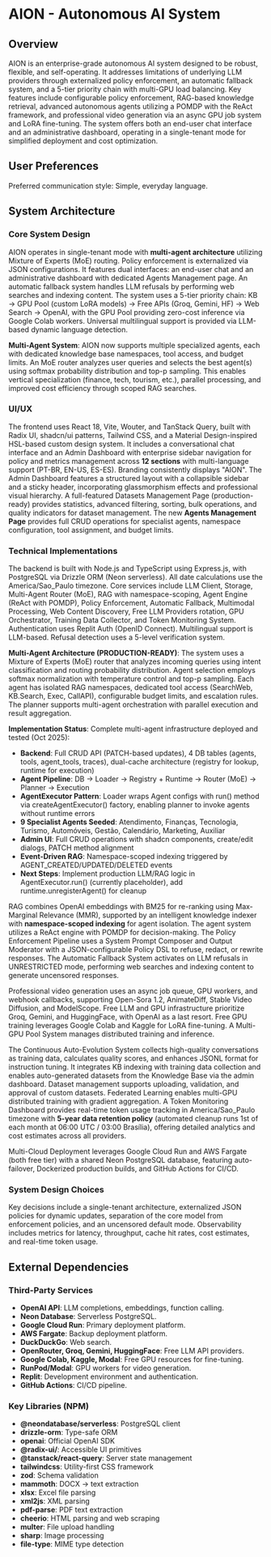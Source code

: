 # AION - Autonomous AI System

## Overview
AION is an enterprise-grade autonomous AI system designed to be robust, flexible, and self-operating. It addresses limitations of underlying LLM providers through externalized policy enforcement, an automatic fallback system, and a 5-tier priority chain with multi-GPU load balancing. Key features include configurable policy enforcement, RAG-based knowledge retrieval, advanced autonomous agents utilizing a POMDP with the ReAct framework, and professional video generation via an async GPU job system and LoRA fine-tuning. The system offers both an end-user chat interface and an administrative dashboard, operating in a single-tenant mode for simplified deployment and cost optimization.

## User Preferences
Preferred communication style: Simple, everyday language.

## System Architecture

### Core System Design
AION operates in single-tenant mode with **multi-agent architecture** utilizing Mixture of Experts (MoE) routing. Policy enforcement is externalized via JSON configurations. It features dual interfaces: an end-user chat and an administrative dashboard with dedicated Agents Management page. An automatic fallback system handles LLM refusals by performing web searches and indexing content. The system uses a 5-tier priority chain: KB → GPU Pool (custom LoRA models) → Free APIs (Groq, Gemini, HF) → Web Search → OpenAI, with the GPU Pool providing zero-cost inference via Google Colab workers. Universal multilingual support is provided via LLM-based dynamic language detection.

**Multi-Agent System**: AION now supports multiple specialized agents, each with dedicated knowledge base namespaces, tool access, and budget limits. An MoE router analyzes user queries and selects the best agent(s) using softmax probability distribution and top-p sampling. This enables vertical specialization (finance, tech, tourism, etc.), parallel processing, and improved cost efficiency through scoped RAG searches.

### UI/UX
The frontend uses React 18, Vite, Wouter, and TanStack Query, built with Radix UI, shadcn/ui patterns, Tailwind CSS, and a Material Design-inspired HSL-based custom design system. It includes a conversational chat interface and an Admin Dashboard with enterprise sidebar navigation for policy and metrics management across **12 sections** with multi-language support (PT-BR, EN-US, ES-ES). Branding consistently displays "AION". The Admin Dashboard features a structured layout with a collapsible sidebar and a sticky header, incorporating glassmorphism effects and professional visual hierarchy. A full-featured Datasets Management Page (production-ready) provides statistics, advanced filtering, sorting, bulk operations, and quality indicators for dataset management. The new **Agents Management Page** provides full CRUD operations for specialist agents, namespace configuration, tool assignment, and budget limits.

### Technical Implementations
The backend is built with Node.js and TypeScript using Express.js, with PostgreSQL via Drizzle ORM (Neon serverless). All date calculations use the America/Sao_Paulo timezone. Core services include LLM Client, Storage, Multi-Agent Router (MoE), RAG with namespace-scoping, Agent Engine (ReAct with POMDP), Policy Enforcement, Automatic Fallback, Multimodal Processing, Web Content Discovery, Free LLM Providers rotation, GPU Orchestrator, Training Data Collector, and Token Monitoring System. Authentication uses Replit Auth (OpenID Connect). Multilingual support is LLM-based. Refusal detection uses a 5-level verification system.

**Multi-Agent Architecture (PRODUCTION-READY)**: The system uses a Mixture of Experts (MoE) router that analyzes incoming queries using intent classification and routing probability distribution. Agent selection employs softmax normalization with temperature control and top-p sampling. Each agent has isolated RAG namespaces, dedicated tool access (SearchWeb, KB.Search, Exec, CallAPI), configurable budget limits, and escalation rules. The planner supports multi-agent orchestration with parallel execution and result aggregation.

**Implementation Status**: Complete multi-agent infrastructure deployed and tested (Oct 2025):
- **Backend**: Full CRUD API (PATCH-based updates), 4 DB tables (agents, tools, agent_tools, traces), dual-cache architecture (registry for lookup, runtime for execution)
- **Agent Pipeline**: DB → Loader → Registry + Runtime → Router (MoE) → Planner → Execution
- **AgentExecutor Pattern**: Loader wraps Agent configs with run() method via createAgentExecutor() factory, enabling planner to invoke agents without runtime errors
- **9 Specialist Agents Seeded**: Atendimento, Finanças, Tecnologia, Turismo, Automóveis, Gestão, Calendário, Marketing, Auxiliar
- **Admin UI**: Full CRUD operations with shadcn components, create/edit dialogs, PATCH method alignment
- **Event-Driven RAG**: Namespace-scoped indexing triggered by AGENT_CREATED/UPDATED/DELETED events
- **Next Steps**: Implement production LLM/RAG logic in AgentExecutor.run() (currently placeholder), add runtime.unregisterAgent() for cleanup

RAG combines OpenAI embeddings with BM25 for re-ranking using Max-Marginal Relevance (MMR), supported by an intelligent knowledge indexer with **namespace-scoped indexing** for agent isolation. The agent system utilizes a ReAct engine with POMDP for decision-making. The Policy Enforcement Pipeline uses a System Prompt Composer and Output Moderator with a JSON-configurable Policy DSL to refuse, redact, or rewrite responses. The Automatic Fallback System activates on LLM refusals in UNRESTRICTED mode, performing web searches and indexing content to generate uncensored responses.

Professional video generation uses an async job queue, GPU workers, and webhook callbacks, supporting Open-Sora 1.2, AnimateDiff, Stable Video Diffusion, and ModelScope. Free LLM and GPU infrastructure prioritize Groq, Gemini, and HuggingFace, with OpenAI as a last resort. Free GPU training leverages Google Colab and Kaggle for LoRA fine-tuning. A Multi-GPU Pool System manages distributed training and inference.

The Continuous Auto-Evolution System collects high-quality conversations as training data, calculates quality scores, and enhances JSONL format for instruction tuning. It integrates KB indexing with training data collection and enables auto-generated datasets from the Knowledge Base via the admin dashboard. Dataset management supports uploading, validation, and approval of custom datasets. Federated Learning enables multi-GPU distributed training with gradient aggregation. A Token Monitoring Dashboard provides real-time token usage tracking in America/Sao_Paulo timezone with **5-year data retention policy** (automated cleanup runs 1st of each month at 06:00 UTC / 03:00 Brasília), offering detailed analytics and cost estimates across all providers.

Multi-Cloud Deployment leverages Google Cloud Run and AWS Fargate (both free tier) with a shared Neon PostgreSQL database, featuring auto-failover, Dockerized production builds, and GitHub Actions for CI/CD.

### System Design Choices
Key decisions include a single-tenant architecture, externalized JSON policies for dynamic updates, separation of the core model from enforcement policies, and an uncensored default mode. Observability includes metrics for latency, throughput, cache hit rates, cost estimates, and real-time token usage.

## External Dependencies

### Third-Party Services
- **OpenAI API**: LLM completions, embeddings, function calling.
- **Neon Database**: Serverless PostgreSQL.
- **Google Cloud Run**: Primary deployment platform.
- **AWS Fargate**: Backup deployment platform.
- **DuckDuckGo**: Web search.
- **OpenRouter, Groq, Gemini, HuggingFace**: Free LLM API providers.
- **Google Colab, Kaggle, Modal**: Free GPU resources for fine-tuning.
- **RunPod/Modal**: GPU workers for video generation.
- **Replit**: Development environment and authentication.
- **GitHub Actions**: CI/CD pipeline.

### Key Libraries (NPM)
- **@neondatabase/serverless**: PostgreSQL client
- **drizzle-orm**: Type-safe ORM
- **openai**: Official OpenAI SDK
- **@radix-ui/**: Accessible UI primitives
- **@tanstack/react-query**: Server state management
- **tailwindcss**: Utility-first CSS framework
- **zod**: Schema validation
- **mammoth**: DOCX → text extraction
- **xlsx**: Excel file parsing
- **xml2js**: XML parsing
- **pdf-parse**: PDF text extraction
- **cheerio**: HTML parsing and web scraping
- **multer**: File upload handling
- **sharp**: Image processing
- **file-type**: MIME type detection